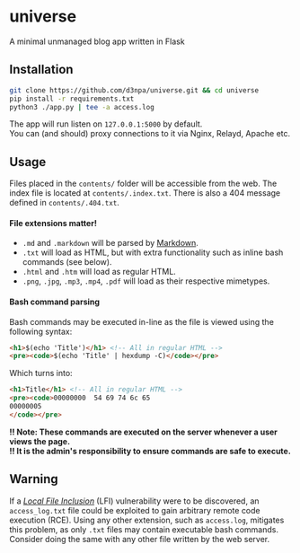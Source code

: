 # universe
A minimal unmanaged blog app written in Flask

## Installation
```bash
git clone https://github.com/d3npa/universe.git && cd universe
pip install -r requirements.txt
python3 ./app.py | tee -a access.log
```
The app will run listen on `127.0.0.1:5000` by default.<br>
You can (and should) proxy connections to it via Nginx, Relayd, Apache etc.

## Usage
Files placed in the `contents/` folder will be accessible from the web.
The index file is located at `contents/.index.txt`.
There is also a 404 message defined in `contents/.404.txt`.

#### File extensions matter!
- `.md` and `.markdown` will be parsed by [Markdown](https://pypi.org/project/Markdown/).
- `.txt` will load as HTML, but with extra functionality such as inline bash commands (see below).
- `.html` and `.htm` will load as regular HTML.
- `.png`, `.jpg`, `.mp3`, `.mp4`, `.pdf` will load as their respective mimetypes.

#### Bash command parsing
Bash commands may be executed in-line as the file is viewed using the following syntax:
```html
<h1>$(echo 'Title')</h1> <!-- All in regular HTML -->
<pre><code>$(echo 'Title' | hexdump -C)</code></pre>
```
Which turns into:
```html
<h1>Title</h1> <!-- All in regular HTML -->
<pre><code>00000000  54 69 74 6c 65                                    |Title|
00000005
</code></pre>
```
**!! Note: These commands are executed on the server whenever a user views the page.**<br>
**!! It is the admin's responsibility to ensure commands are safe to execute.**

## Warning
If a [*Local File Inclusion*](https://www.owasp.org/index.php/Testing_for_Local_File_Inclusion) (LFI) vulnerability were to be discovered, an `access_log.txt` file could be exploited to gain arbitrary remote code execution (RCE). Using any other extension, such as `access.log`, mitigates this problem, as only `.txt` files may contain executable bash commands. Consider doing the same with any other file written by the web server.
